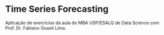 # Time Series Forecasting

Aplicação de exercícios da aula do MBA USP/ESALQ de Data Science com Prof. Dr. Fabiano Guasti Lima.


